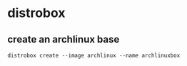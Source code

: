 # distrobox

## create an archlinux base
```
distrobox create --image archlinux --name archlinuxbox
```
